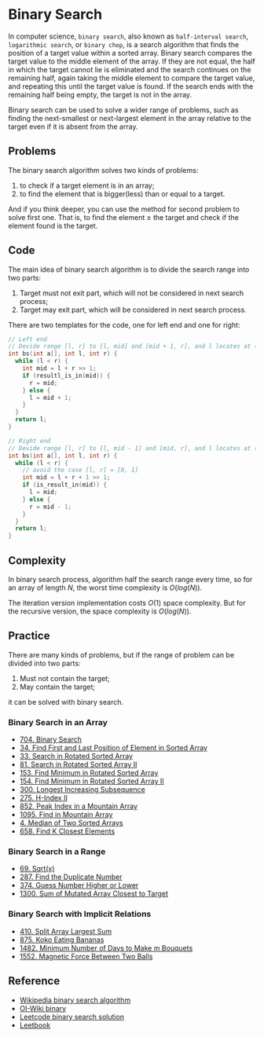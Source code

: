 # Binary Search

In computer science, `binary search`, also known as `half-interval search`, `logarithmic search`, or `binary chop`, is a search algorithm that finds the position of a target value within a sorted array. Binary search compares the target value to the middle element of the array. If they are not equal, the half in which the target cannot lie is eliminated and the search continues on the remaining half, again taking the middle element to compare the target value, and repeating this until the target value is found. If the search ends with the remaining half being empty, the target is not in the array.

Binary search can be used to solve a wider range of problems, such as finding the next-smallest or next-largest element in the array relative to the target even if it is absent from the array.

## Problems
The binary search algorithm solves two kinds of problems:

1. to check if a target element is in an array;
2. to find the element that is bigger(less) than or equal to a target.

And if you think deeper, you can use the method for second problem to solve first one. That is, to find the element $\ge$ the target and check if the element found is the target.

## Code
The main idea of binary search algorithm is to divide the search range into two parts:

1. Target must not exit part, which will not be considered in next search process;
2. Target may exit part, which will be considered in next search process.

There are two templates for the code, one for left end and one for right:

```C++
// Left end
// Devide range [l, r] to [l, mid] and [mid + 1, r], and l locates at (mid + 1)
int bs(int a[], int l, int r) {
  while (l < r) {
    int mid = l + r >> 1;
    if (resultl_is_in(mid)) {
      r = mid;
    } else {
      l = mid + 1;
    }
  }
  return l;
}

// Right end
// Devide range [l, r] to [l, mid - 1] and [mid, r], and l locates at (mid)
int bs(int a[], int l, int r) {
  while (l < r) {
    // avoid the case [l, r] = [0, 1]
    int mid = l + r + 1 >> 1;
    if (is_result_in(mid)) {
      l = mid;
    } else {
      r = mid - 1;
    }
  }
  return l;
}
```

## Complexity
In binary search process, algorithm half the search range every time, so for an array of length $N$, the worst time complexity is $O(log(N))$.

The iteration version implementation costs $O(1)$ space complexity.
But for the recursive version, the space complexity is $O(log(N))$.

## Practice

There are many kinds of problems, but if the range of problem can be divided into two parts:

1. Must not contain the target;
2. May contain the target;

it can be solved with binary search.

### Binary Search in an Array

- [704. Binary Search](https://leetcode-cn.com/problems/binary-search/)
- [34. Find First and Last Position of Element in Sorted Array](https://leetcode-cn.com/problems/find-first-and-last-position-of-element-in-sorted-array/)
- [33. Search in Rotated Sorted Array](https://leetcode-cn.com/problems/search-in-rotated-sorted-array/)
- [81. Search in Rotated Sorted Array II](https://leetcode-cn.com/problems/search-in-rotated-sorted-array-ii/)
- [153. Find Minimum in Rotated Sorted Array](https://leetcode-cn.com/problems/find-minimum-in-rotated-sorted-array/)
- [154. Find Minimum in Rotated Sorted Array II](https://leetcode-cn.com/problems/find-minimum-in-rotated-sorted-array-ii/)
- [300. Longest Increasing Subsequence](https://leetcode-cn.com/problems/longest-increasing-subsequence/)
- [275. H-Index II](https://leetcode-cn.com/problems/h-index-ii/)
- [852. Peak Index in a Mountain Array](https://leetcode-cn.com/problems/peak-index-in-a-mountain-array/)
- [1095. Find in Mountain Array](https://leetcode-cn.com/problems/find-in-mountain-array/)
- [4. Median of Two Sorted Arrays](https://leetcode-cn.com/problems/median-of-two-sorted-arrays/)
- [658. Find K Closest Elements](https://leetcode-cn.com/problems/find-k-closest-elements/)

### Binary Search in a Range

- [69. Sqrt(x)](https://leetcode-cn.com/problems/sqrtx/)
- [287. Find the Duplicate Number](https://leetcode-cn.com/problems/find-the-duplicate-number/)
- [374. Guess Number Higher or Lower](https://leetcode-cn.com/problems/guess-number-higher-or-lower/)
- [1300. Sum of Mutated Array Closest to Target](https://leetcode-cn.com/problems/sum-of-mutated-array-closest-to-target/)

### Binary Search with Implicit Relations

- [410. Split Array Largest Sum](https://leetcode-cn.com/problems/split-array-largest-sum/)
- [875. Koko Eating Bananas](https://leetcode-cn.com/problems/koko-eating-bananas/)
- [1482. Minimum Number of Days to Make m Bouquets](https://leetcode-cn.com/problems/minimum-number-of-days-to-make-m-bouquets/)
- [1552. Magnetic Force Between Two Balls](https://leetcode-cn.com/problems/magnetic-force-between-two-balls/)

## Reference
- [Wikipedia binary search algorithm](https://en.wikipedia.org/wiki/Binary_search_algorithm)
- [OI-Wiki binary](https://oi-wiki.org/basic/binary/)
- [Leetcode binary search solution](https://leetcode-cn.com/problems/search-insert-position/solution/te-bie-hao-yong-de-er-fen-cha-fa-fa-mo-ban-python-/)
- [Leetbook](https://leetcode-cn.com/leetbook/detail/binary-search/)
